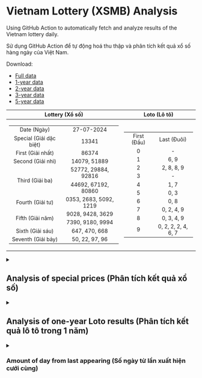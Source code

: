 # Vietnam Lottery (XSMB) Analysis

Using GitHub Action to automatically fetch and analyze results of the Vietnam lottery daily.

Sử dụng GitHub Action để tự động hoá thu thập và phân tích kết quả xổ số hàng ngày của Việt Nam.

Download:

* [Full data](https://raw.githubusercontent.com/khiemdoan/vietnam-lottery-xsmb-analysis/main/results/xsmb.csv)
* [1-year data](https://raw.githubusercontent.com/khiemdoan/vietnam-lottery-xsmb-analysis/main/results/xsmb_1_year.csv)
* [2-year data](https://raw.githubusercontent.com/khiemdoan/vietnam-lottery-xsmb-analysis/main/results/xsmb_2_year.csv)
* [3-year data](https://raw.githubusercontent.com/khiemdoan/vietnam-lottery-xsmb-analysis/main/results/xsmb_3_year.csv)
* [5-year data](https://raw.githubusercontent.com/khiemdoan/vietnam-lottery-xsmb-analysis/main/results/xsmb_5_year.csv)

| Lottery (Xổ số) | Loto (Lô tô) |
| :------------: | :----------: |
| <table><tr><td>Date (Ngày)</td><td>27-07-2024</td></tr><tr><td>Special (Giải dặc biệt)</td><td>13341</td></tr><tr><td>First (Giải nhất)</td><td>86374</td></tr><tr><td>Second (Giải nhì)</td><td>14079, 51889</td></tr><tr><td rowspan="2">Third (Giải ba)</td><td>52772, 29884, 92816</td></tr><tr><td>44692, 67192, 80860</td></tr><tr><td>Fourth (Giải tư)</td><td>0353, 2683, 5092, 1219</td></tr><tr><td rowspan="2">Fifth (Giải năm)</td><td>9028, 9428, 3629</td></tr><tr><td>7390, 9180, 9994</td></tr><tr><td>Sixth (Giải sáu)</td><td>647, 470, 668</td></tr><tr><td>Seventh (Giải bảy)</td><td>50, 22, 97, 96</td></tr></table> | <table><tr><td>First (Đầu)</td><td>Last (Đuôi)</td></tr><tr><td>0</td><td>-</td></tr><tr><td>1</td><td>6, 9</td></tr><tr><td>2</td><td>2, 8, 8, 9</td></tr><tr><td>3</td><td>-</td></tr><tr><td>4</td><td>1, 7</td></tr><tr><td>5</td><td>0, 3</td></tr><tr><td>6</td><td>0, 8</td></tr><tr><td>7</td><td>0, 2, 4, 9</td></tr><tr><td>8</td><td>0, 3, 4, 9</td></tr><tr><td>9</td><td>0, 2, 2, 2, 4, 6, 7</td></tr></table> |

<details>
  <summary><h2>Analysis of special prices (Phân tích kết quả xổ số)</h2></summary>
  <h3>Amount of day from last appearing (Số ngày từ lần xuất hiện cuối cùng)</h3>

  ![Delta](images/special_delta.jpg)

  <h3>Top 10 amount of day from last appearing (Top 10 số lâu chưa xuất hiện)</h3>

  ![Delta top 10](images/special_delta_top_10.jpg)
</details>

<details>
  <summary><h2>Analysis of one-year Loto results (Phân tích kết quả lô tô trong 1 năm)</h2></summary>

  Max: 130. Min: 65.

  Mean: 97.74. Standard deviation: 11.51.

  <h3>Detail (Chi tiết)</h3>

  ![Detail](images/heatmap.jpg)

  <h3>Top 10</h3>

  ![Top 10](images/top-10.jpg)

  <h3>Distribution (Phân bổ)</h3>

  ![Distribution](images/distribution.jpg)
</details>

<details>
  <summary><h3>Amount of day from last appearing (Số ngày từ lần xuất hiện cưới cùng)</h2></summary>

  ![Delta](images/delta.jpg)

  <h3>Top 10 amount of day from last appearing (Top 10 số lâu chưa xuất hiện)</h3>

  ![Delta top 10](images/delta_top_10.jpg)
</details>